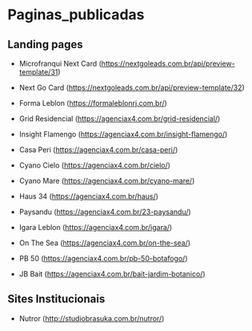 # Paginas_publicadas

## Landing pages

* Microfranqui Next Card (https://nextgoleads.com.br/api/preview-template/31)
* Next Go Card (https://nextgoleads.com.br/api/preview-template/32)

* Forma Leblon (https://formaleblonrj.com.br/)
* Grid Residencial (https://agenciax4.com.br/grid-residencial/)
* Insight Flamengo (https://agenciax4.com.br/insight-flamengo/)
* Casa Peri (https://agenciax4.com.br/casa-peri/)
* Cyano Cielo (https://agenciax4.com.br/cielo/)
* Cyano Mare (https://agenciax4.com.br/cyano-mare/)
* Haus 34 (https://agenciax4.com.br/haus/)
* Paysandu (https://agenciax4.com.br/23-paysandu/)
* Igara Leblon (https://agenciax4.com.br/igara/)
* On The Sea (https://agenciax4.com.br/on-the-sea/)
* PB 50 (https://agenciax4.com.br/pb-50-botafogo/)
* JB Bait (https://agenciax4.com.br/bait-jardim-botanico/)

## Sites Institucionais

* Nutror (http://studiobrasuka.com.br/nutror/)
